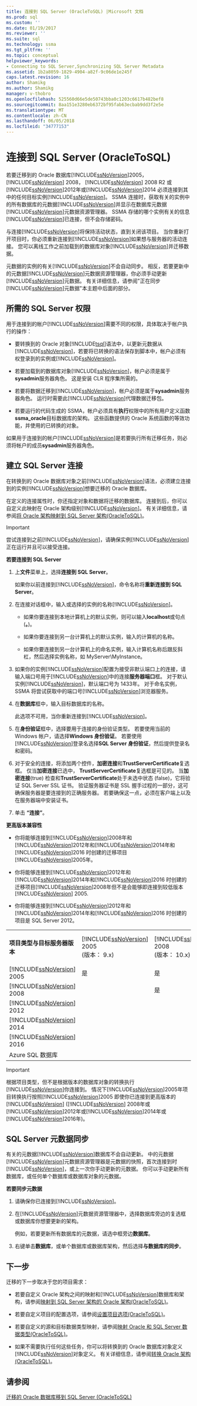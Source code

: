 ```yaml
---
title: 连接到 SQL Server (OracleToSQL) |Microsoft 文档
ms.prod: sql
ms.custom: ''
ms.date: 01/19/2017
ms.reviewer: ''
ms.suite: sql
ms.technology: ssma
ms.tgt_pltfrm: ''
ms.topic: conceptual
helpviewer_keywords:
- Connecting to SQL Server,Synchronizing SQL Server Metadata
ms.assetid: 1b2a8059-1829-4904-a82f-9c06de1e245f
caps.latest.revision: 16
author: Shamikg
ms.author: Shamikg
manager: v-thobro
ms.openlocfilehash: 525560d66e5de50743bba0c1203c6617b482bef8
ms.sourcegitcommit: 8aa151e3280eb6372bf95fab63ecbab9dd3f2e5e
ms.translationtype: MT
ms.contentlocale: zh-CN
ms.lasthandoff: 06/05/2018
ms.locfileid: "34777153"
---
```

# <a name="connecting-to-sql-server-oracletosql"></a>连接到 SQL Server (OracleToSQL)
若要迁移到的 Oracle 数据库[!INCLUDE[ssNoVersion](../../includes/ssnoversion_md.md)]2005， [!INCLUDE[ssNoVersion](../../includes/ssnoversion_md.md)] 2008， [!INCLUDE[ssNoVersion](../../includes/ssnoversion_md.md)] 2008 R2 或[!INCLUDE[ssNoVersion](../../includes/ssnoversion_md.md)]2012年或[!INCLUDE[ssNoVersion](../../includes/ssnoversion_md.md)]2014 必须连接到其中的任何目标实例[!INCLUDE[ssNoVersion](../../includes/ssnoversion_md.md)]。 SSMA 连接时，获取有关的实例中的所有数据库的元数据[!INCLUDE[ssNoVersion](../../includes/ssnoversion_md.md)]并显示在数据库元数据[!INCLUDE[ssNoVersion](../../includes/ssnoversion_md.md)]元数据资源管理器。 SSMA 存储的哪个实例有关的信息[!INCLUDE[ssNoVersion](../../includes/ssnoversion_md.md)]已连接，但不会存储密码。  
  
与连接[!INCLUDE[ssNoVersion](../../includes/ssnoversion_md.md)]将保持活动状态，直到关闭该项目。 当你重新打开项目时，你必须重新连接到[!INCLUDE[ssNoVersion](../../includes/ssnoversion_md.md)]如果想与服务器的活动连接。 您可以离线工作之前加载到的数据库对象[!INCLUDE[ssNoVersion](../../includes/ssnoversion_md.md)]并迁移数据。  
  
元数据的实例的有关[!INCLUDE[ssNoVersion](../../includes/ssnoversion_md.md)]不会自动同步。 相反，若要更新中的元数据[!INCLUDE[ssNoVersion](../../includes/ssnoversion_md.md)]元数据资源管理器，你必须手动更新[!INCLUDE[ssNoVersion](../../includes/ssnoversion_md.md)]元数据。 有关详细信息，请参阅"正在同步[!INCLUDE[ssNoVersion](../../includes/ssnoversion_md.md)]元数据"本主题中后面的部分。  
  
## <a name="required-sql-server-permissions"></a>所需的 SQL Server 权限  
用于连接到的帐户[!INCLUDE[ssNoVersion](../../includes/ssnoversion_md.md)]需要不同的权限，具体取决于帐户执行的操作：  
  
-   要转换到的 Oracle 对象[!INCLUDE[tsql](../../includes/tsql_md.md)]语法中，以更新元数据从[!INCLUDE[ssNoVersion](../../includes/ssnoversion_md.md)]，若要将已转换的语法保存到脚本中，帐户必须有权登录到的实例或[!INCLUDE[ssNoVersion](../../includes/ssnoversion_md.md)]。  
  
-   若要加载到的数据库对象[!INCLUDE[ssNoVersion](../../includes/ssnoversion_md.md)]，帐户必须是属于**sysadmin**服务器角色。 这是安装 CLR 程序集所需的。  
  
-   若要将数据迁移到[!INCLUDE[ssNoVersion](../../includes/ssnoversion_md.md)]，帐户必须是属于**sysadmin**服务器角色。 运行时需要此[!INCLUDE[ssNoVersion](../../includes/ssnoversion_md.md)]代理数据迁移包。  
  
-   若要运行的代码生成的 SSMA，帐户必须具有**执行**权限中的所有用户定义函数**ssma_oracle**目标数据库的架构。 这些函数提供的 Oracle 系统函数的等效功能，并使用的已转换的对象。  
  
如果用于连接到的帐户[!INCLUDE[ssNoVersion](../../includes/ssnoversion_md.md)]是若要执行所有迁移任务，则必须将帐户的成员**sysadmin**服务器角色。  
  
## <a name="establishing-a-sql-server-connection"></a>建立 SQL Server 连接  
在转换到的 Oracle 数据库对象之前[!INCLUDE[ssNoVersion](../../includes/ssnoversion_md.md)]语法，必须建立连接到的实例[!INCLUDE[ssNoVersion](../../includes/ssnoversion_md.md)]想要迁移的 Oracle 数据库。  
  
在定义的连接属性时，你还指定对象和数据将迁移的数据库。 连接到后，你可以自定义此映射在 Oracle 架构级别[!INCLUDE[ssNoVersion](../../includes/ssnoversion_md.md)]。 有关详细信息，请参阅[将 Oracle 架构映射到 SQL Server 架构&#40;OracleToSQL&#41;](../../ssma/oracle/mapping-oracle-schemas-to-sql-server-schemas-oracletosql.md)。  
  
> [!IMPORTANT]  
> 尝试连接到之前[!INCLUDE[ssNoVersion](../../includes/ssnoversion_md.md)]，请确保实例[!INCLUDE[ssNoVersion](../../includes/ssnoversion_md.md)]正在运行并且可以接受连接。  
  
**若要连接到 SQL Server**  
  
1.  上**文件**菜单上，选择**连接到 SQL Server**。  
  
    如果你以前连接到[!INCLUDE[ssNoVersion](../../includes/ssnoversion_md.md)]，命令名称将**重新连接到 SQL Server**。  
  
2.  在连接对话框中，输入或选择的实例的名称[!INCLUDE[ssNoVersion](../../includes/ssnoversion_md.md)]。  
  
    -   如果你要连接到本地计算机上的默认实例，则可以输入**localhost**或句点 (**。**)。  
  
    -   如果你要连接到另一台计算机上的默认实例，输入的计算机的名称。  
  
    -   如果你要连接到另一台计算机上的命名实例，输入计算机名称后跟反斜杠，然后选择实例名称，如 MyServer\MyInstance。  
  
3.  如果你的实例[!INCLUDE[ssNoVersion](../../includes/ssnoversion_md.md)]配置为接受非默认端口上的连接，请输入端口号用于[!INCLUDE[ssNoVersion](../../includes/ssnoversion_md.md)]中的连接**服务器端口**框。 对于默认实例[!INCLUDE[ssNoVersion](../../includes/ssnoversion_md.md)]，默认端口号为 1433年。 对于命名实例，SSMA 将尝试获取中的端口号[!INCLUDE[ssNoVersion](../../includes/ssnoversion_md.md)]浏览器服务。  
  
4.  在**数据库**框中，输入目标数据库的名称。  
  
    此选项不可用，当你重新连接到[!INCLUDE[ssNoVersion](../../includes/ssnoversion_md.md)]。  
  
5.  在**身份验证**框中，选择要用于连接的身份验证类型。 若要使用当前的 Windows 帐户，请选择**Windows 身份验证**。 若要使用[!INCLUDE[ssNoVersion](../../includes/ssnoversion_md.md)]登录名选择**SQL Server 身份验证**，然后提供登录名和密码。  
  
6.  对于安全的连接，将添加两个控件，**加密连接**和**TrustServerCertificate**复选框。 仅当**加密连接**已选中， **TrustServerCertificate**复选框是可见的。 当**加密连接**(true) 检查和**TrustServerCertificate**处于未选中状态 (false)，它将验证 SQL Server SSL 证书。 验证服务器证书是 SSL 握手过程的一部分，这可确保服务器是要连接到的正确服务器。 若要确保这一点，必须在客户端上以及在服务器端中安装证书。  
  
7.  单击 **“连接”**。  
  
**更高版本兼容性**  
  
-   你将能够连接到[!INCLUDE[ssNoVersion](../../includes/ssnoversion_md.md)]2008年和[!INCLUDE[ssNoVersion](../../includes/ssnoversion_md.md)]2012年和[!INCLUDE[ssNoVersion](../../includes/ssnoversion_md.md)]2014年和[!INCLUDE[ssNoVersion](../../includes/ssnoversion_md.md)]2016 时创建的迁移项目[!INCLUDE[ssNoVersion](../../includes/ssnoversion_md.md)]2005年。  
  
-   你将能够连接到[!INCLUDE[ssNoVersion](../../includes/ssnoversion_md.md)]2012年和[!INCLUDE[ssNoVersion](../../includes/ssnoversion_md.md)]2014年和[!INCLUDE[ssNoVersion](../../includes/ssnoversion_md.md)]2016 时创建的迁移项目[!INCLUDE[ssNoVersion](../../includes/ssnoversion_md.md)]2008年但不是会能够即连接到较低版本[!INCLUDE[ssNoVersion](../../includes/ssnoversion_md.md)] 2005.  
  
-   你将能够连接到[!INCLUDE[ssNoVersion](../../includes/ssnoversion_md.md)]2012年和[!INCLUDE[ssNoVersion](../../includes/ssnoversion_md.md)]2014年和[!INCLUDE[ssNoVersion](../../includes/ssnoversion_md.md)]2016 时创建的项目是 SQL Server 2012。  
  
||||||||  
|-|-|-|-|-|-|-|  
|**项目类型与目标服务器版本**|[!INCLUDE[ssNoVersion](../../includes/ssnoversion_md.md)] 2005<br /> (版本： 9.x)|[!INCLUDE[ssNoVersion](../../includes/ssnoversion_md.md)] 2008<br /> (版本： 10.x)|[!INCLUDE[ssNoVersion](../../includes/ssnoversion_md.md)] 2012 <br />(Version:11.x)|[!INCLUDE[ssNoVersion](../../includes/ssnoversion_md.md)] 2014 <br />(Version:12.x)|[!INCLUDE[ssNoVersion](../../includes/ssnoversion_md.md)] 2016 <br />(Version:13.x)|Azure SQL 数据库|  
|[!INCLUDE[ssNoVersion](../../includes/ssnoversion_md.md)] 2005|是|是|是|是|是||  
|[!INCLUDE[ssNoVersion](../../includes/ssnoversion_md.md)] 2008||是|是|是|是||
|[!INCLUDE[ssNoVersion](../../includes/ssnoversion_md.md)] 2012|||是|是|是||
|[!INCLUDE[ssNoVersion](../../includes/ssnoversion_md.md)] 2014||||是|是||
|[!INCLUDE[ssNoVersion](../../includes/ssnoversion_md.md)] 2016|||||是||
|Azure SQL 数据库||||||是|
  
> [!IMPORTANT]  
> 根据项目类型，但不是根据版本的数据库对象的转换执行[!INCLUDE[ssNoVersion](../../includes/ssnoversion_md.md)]你连接到。 情况下[!INCLUDE[ssNoVersion](../../includes/ssnoversion_md.md)]2005年项目转换执行按照[!INCLUDE[ssNoVersion](../../includes/ssnoversion_md.md)]2005 即使你已连接到更高版本的[!INCLUDE[ssNoVersion](../../includes/ssnoversion_md.md)] ([!INCLUDE[ssNoVersion](../../includes/ssnoversion_md.md)] 2008年或[!INCLUDE[ssNoVersion](../../includes/ssnoversion_md.md)]2012年或[!INCLUDE[ssNoVersion](../../includes/ssnoversion_md.md)]2014年或[!INCLUDE[ssNoVersion](../../includes/ssnoversion_md.md)]2016年)。  
  
## <a name="synchronizing-sql-server-metadata"></a>SQL Server 元数据同步  
有关的元数据[!INCLUDE[ssNoVersion](../../includes/ssnoversion_md.md)]数据库不会自动更新。 中的元数据[!INCLUDE[ssNoVersion](../../includes/ssnoversion_md.md)]元数据资源管理器是元数据的快照，首次连接到时[!INCLUDE[ssNoVersion](../../includes/ssnoversion_md.md)]，或上一次你手动更新的元数据。 你可以手动更新所有数据库，或任何单个数据库或数据库对象的元数据。  
  
**若要同步元数据**  
  
1.  请确保你已连接到[!INCLUDE[ssNoVersion](../../includes/ssnoversion_md.md)]。  
  
2.  在[!INCLUDE[ssNoVersion](../../includes/ssnoversion_md.md)]元数据资源管理器中，选择数据库旁边的复选框或数据库你想要更新的架构。  
  
    例如，若要更新所有数据库的元数据，请选中框旁边**数据库**。  
  
3.  右键单击**数据库**，或单个数据库或数据库架构，然后选择**与数据库的同步**。  
  
## <a name="next-step"></a>下一步  
迁移的下一步取决于您的项目需求：  
  
-   若要自定义 Oracle 架构之间的映射和[!INCLUDE[ssNoVersion](../../includes/ssnoversion_md.md)]数据库和架构，请参阅[映射到 SQL Server 架构的 Oracle 架构&#40;OracleToSQL&#41;](../../ssma/oracle/mapping-oracle-schemas-to-sql-server-schemas-oracletosql.md)。  
  
-   若要自定义项目的配置选项，请参阅[设置项目选项&#40;OracleToSQL&#41;](../../ssma/oracle/setting-project-options-oracletosql.md)。  
  
-   若要自定义的源和目标数据类型映射，请参阅[映射 Oracle 和 SQL Server 数据类型&#40;OracleToSQL&#41;](../../ssma/oracle/mapping-oracle-and-sql-server-data-types-oracletosql.md)。  
  
-   如果不需要执行任何这些任务，你可以将转换到的 Oracle 数据库对象定义[!INCLUDE[ssNoVersion](../../includes/ssnoversion_md.md)]对象定义。 有关详细信息，请参阅[转换 Oracle 架构&#40;OracleToSQL&#41;](../../ssma/oracle/converting-oracle-schemas-oracletosql.md)。  
  
## <a name="see-also"></a>请参阅  
[迁移的 Oracle 数据库移到 SQL Server &#40;OracleToSQL&#41;](../../ssma/oracle/migrating-oracle-databases-to-sql-server-oracletosql.md)  
  
